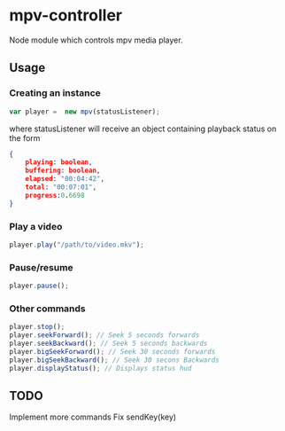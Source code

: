 # mpv-controller
Node module which controls mpv media player.

## Usage
### Creating an instance
```Javascript
var player =  new mpv(statusListener);
```
where statusListener will receive an object containing playback status on the
form
```JSON
{
    playing: boolean,
    buffering: boolean,
    elapsed: "00:04:42",
    total: "00:07:01",
    progress:0.6698
}
```

### Play a video
```Javascript
player.play("/path/to/video.mkv");
```

### Pause/resume
```Javascript
player.pause();
```

### Other commands
```Javascript
player.stop();
player.seekForward(); // Seek 5 seconds forwards
player.seekBackward(); // Seek 5 seconds backwards
player.bigSeekForward(); // Seek 30 seconds forwards
player.bigSeekBackward(); // Seek 30 secons Backwards
player.displayStatus(); // Displays status hud
```

## TODO
Implement more commands
Fix sendKey(key)

